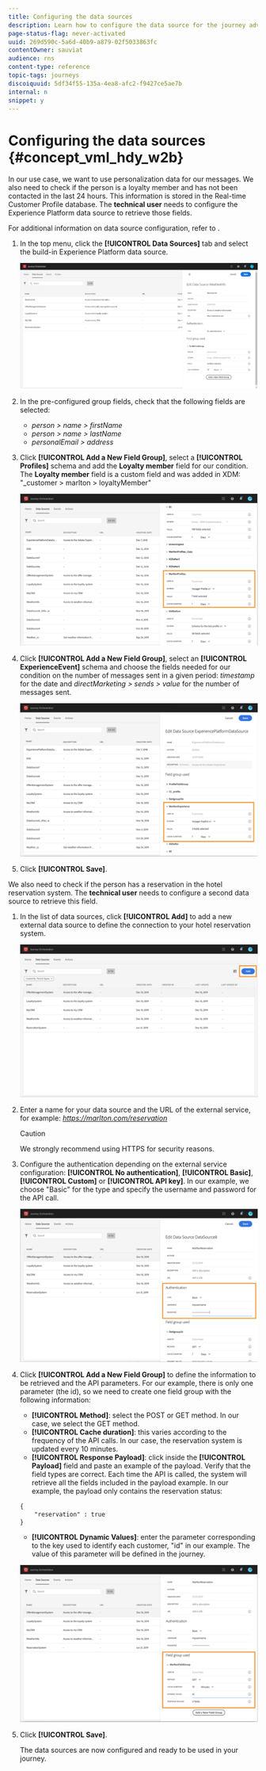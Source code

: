 ```yaml
---
title: Configuring the data sources
description: Learn how to configure the data source for the journey advanced use case
page-status-flag: never-activated
uuid: 269d590c-5a6d-40b9-a879-02f5033863fc
contentOwner: sauviat
audience: rns
content-type: reference
topic-tags: journeys
discoiquuid: 5df34f55-135a-4ea8-afc2-f9427ce5ae7b
internal: n
snippet: y
---
```


# Configuring the data sources {#concept_vml_hdy_w2b}

In our use case, we want to use personalization data for our messages. We also need to check if the person is a loyalty member and has not been contacted in the last 24 hours. This information is stored in the Real-time Customer Profile database. The **technical user** needs to configure the Experience Platform data source to retrieve those fields.

For additional information on data source configuration, refer to [](../datasource/about-data-sources.md).

1. In the top menu, click the **[!UICONTROL Data Sources]** tab and select the build-in Experience Platform data source.

    ![](../assets/journey23.png)

1. In the pre-configured group fields, check that the following fields are selected:

    * _person > name > firstName_
    * _person > name > lastName_
    * _personalEmail > address_

1. Click **[!UICONTROL Add a New Field Group]**, select a **[!UICONTROL Profiles]** schema and add the **Loyalty member** field for our condition. The **Loyalty member** field is a custom field and was added in XDM: "_customer > marlton > loyaltyMember"

    ![](../assets/journeyuc2_6.png)

1. Click **[!UICONTROL Add a New Field Group]**, select an **[!UICONTROL ExperienceEvent]** schema and choose the fields needed for our condition on the number of messages sent in a given period: _timestamp_ for the date and _directMarketing > sends > value_ for the number of messages sent.

    ![](../assets/journeyuc2_7.png)

1. Click **[!UICONTROL Save]**.

We also need to check if the person has a reservation in the hotel reservation system. The **technical user** needs to configure a second data source to retrieve this field.

1. In the list of data sources, click **[!UICONTROL Add]** to add a new external data source to define the connection to your hotel reservation system.

    ![](../assets/journeyuc2_9.png)

1. Enter a name for your data source and the URL of the external service, for example: _https://marlton.com/reservation_

    >[!CAUTION]
    >
    >We strongly recommend using HTTPS for security reasons.

1. Configure the authentication depending on the external service configuration: **[!UICONTROL No authentication]**, **[!UICONTROL Basic]**, **[!UICONTROL Custom]** or **[!UICONTROL API key]**. In our example, we choose "Basic" for the type and specify the username and password for the API call.

    ![](../assets/journeyuc2_10.png)

1. Click **[!UICONTROL Add a New Field Group]** to define the information to be retrieved and the API parameters. For our example, there is only one parameter (the id), so we need to create one field group with the following information:

    * **[!UICONTROL Method]**: select the POST or GET method. In our case, we select the GET method.
    * **[!UICONTROL Cache duration]**: this varies according to the frequency of the API calls. In our case, the reservation system is updated every 10 minutes.
    * **[!UICONTROL Response Payload]**: click inside the **[!UICONTROL Payload]** field and paste an example of the payload. Verify that the field types are correct. Each time the API is called, the system will retrieve all the fields included in the payload example. In our example, the payload only contains the reservation status:

    ```
    {
        "reservation" : true
    }
    ```

    * **[!UICONTROL Dynamic Values]**: enter the parameter corresponding to the key used to identify each customer, "id" in our example. The value of this parameter will be defined in the journey.

    ![](../assets/journeyuc2_11.png)

1. Click **[!UICONTROL Save]**.

    The data sources are now configured and ready to be used in your journey.
